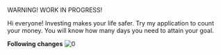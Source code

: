 WARNING! WORK IN PROGRESS!

Hi everyone!
Investing makes your life safer.
Try my application to count your money.
You will know how many days you need to attain your goal.


**Following changes**
![0](https://cloud.githubusercontent.com/assets/19840443/17263132/9d2b9782-55df-11e6-8195-f607bac23859.png)
